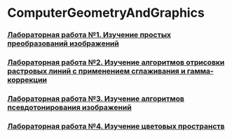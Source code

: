 # ComputerGeometryAndGraphics

### [Лабораторная работа №1. Изучение простых преобразований изображений](GeomLab1/)

### [Лабораторная работа №2. Изучение алгоритмов отрисовки растровых линий с применением сглаживания и гамма-коррекции ](GeomLab2/) 

### [Лабораторная работа №3. Изучение алгоритмов псевдотонирования изображений ](GeomLab3/GeomLab3/) 

### [Лабораторная работа №4. Изучение цветовых пространств ](GeomLab4/) 

